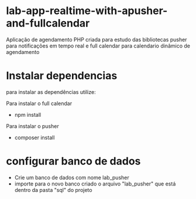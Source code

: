 # lab-app-realtime-with-apusher-and-fullcalendar
Aplicação de agendamento PHP criada para estudo das bibliotecas pusher para notificações em tempo real e full calendar para calendario dinâmico de agendamento


# Instalar dependencias
para instalar as dependências utilize:

Para instalar o full calendar 
- npm install

Para instalar o pusher
- composer install 

# configurar banco de dados
- Crie um banco de dados com nome lab_pusher
- importe para o novo banco criado o arquivo "lab_pusher" que está dentro da pasta "sql" do projeto


